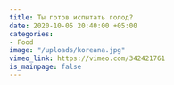 ```yaml
---
title: Ты готов испытать голод?
date: 2020-10-05 20:40:00 +05:00
categories:
- Food
image: "/uploads/koreana.jpg"
vimeo_link: https://vimeo.com/342421761
is_mainpage: false
---
```


